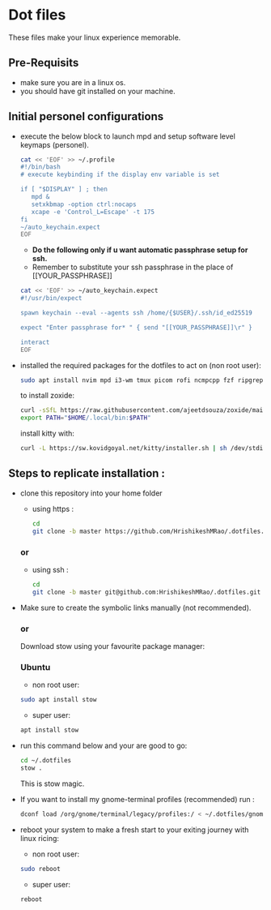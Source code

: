 # Dot files

These files make your linux experience memorable.

## Pre-Requisits

- make sure you are in a linux os.
- you should have git installed on your machine.

## Initial personel configurations

- execute the below block to launch mpd and setup software level keymaps (personel).
  ```bash
  cat << 'EOF' >> ~/.profile
  #!/bin/bash
  # execute keybinding if the display env variable is set
  
  if [ "$DISPLAY" ] ; then
     mpd &
     setxkbmap -option ctrl:nocaps
     xcape -e 'Control_L=Escape' -t 175
  fi
  ~/auto_keychain.expect
  EOF
  ```
  - **Do the following only if u want automatic passphrase setup for ssh.**
  - Remember to substitute your ssh passphrase in the place of \[\[YOUR_PASSPHRASE\]\]

  ```bash
  cat << 'EOF' >> ~/auto_keychain.expect
  #!/usr/bin/expect
  
  spawn keychain --eval --agents ssh /home/{$USER}/.ssh/id_ed25519
  
  expect "Enter passphrase for* " { send "[[YOUR_PASSPHRASE]]\r" }
  
  interact
  EOF
  ```
  
- installed the required packages for the dotfiles to act on (non root user):
  ```bash
  sudo apt install nvim mpd i3-wm tmux picom rofi ncmpcpp fzf ripgrep keychain expect
  ```

  to install zoxide:
  ```bash
  curl -sSfL https://raw.githubusercontent.com/ajeetdsouza/zoxide/main/install.sh | sh
  export PATH="$HOME/.local/bin:$PATH"
  ```

  install kitty with:
  ```bash
  curl -L https://sw.kovidgoyal.net/kitty/installer.sh | sh /dev/stdin
  ```

## Steps to replicate installation :

- clone this repository into your home folder
  - using https :
    ```bash
    cd
    git clone -b master https://github.com/HrishikeshMRao/.dotfiles.git
    ```

  ### or

  - using ssh :
    ```bash
    cd
    git clone -b master git@github.com:HrishikeshMRao/.dotfiles.git
    ```
- Make sure to create the symbolic links manually (not recommended).

  ### or

  Download stow using your favourite package manager:

    ### Ubuntu
    - non root user:
    ```bash
    sudo apt install stow
    ```
    - super user:
    ```bash
    apt install stow
    ```
- run this command below and your are good to go:
    ```bash
    cd ~/.dotfiles
    stow .
    ```
    This is stow magic.

- If you want to install my gnome-terminal profiles (recommended) run :
    ```bash
    dconf load /org/gnome/terminal/legacy/profiles:/ < ~/.dotfiles/gnome-terminal-profile.dconf
    ```

- reboot your system to make a fresh start to your exiting journey with linux ricing:

    - non root user:
    ```bash
    sudo reboot
    ```
    - super user:
    ```bash
    reboot
    ```

